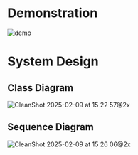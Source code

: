 # Demonstration
![demo](https://github.com/wengchonglao0124/Treblecross-Board-Game/assets/85862169/3d8ebee4-5ecf-4bbe-a8ee-1ab4c3cbd655)

# System Design
## Class Diagram
![CleanShot 2025-02-09 at 15 22 57@2x](https://github.com/user-attachments/assets/1b8f67ef-634d-48ae-aa02-581e3a676179)

## Sequence Diagram
![CleanShot 2025-02-09 at 15 26 06@2x](https://github.com/user-attachments/assets/4a8e4c85-cb2b-4552-bdb3-c9b218f482f9)
